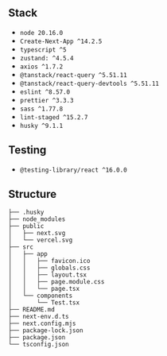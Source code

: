 ## Stack

- `node 20.16.0`
- `Create-Next-App ^14.2.5`
- `typescript ^5`
- `zustand: ^4.5.4`
- `axios ^1.7.2`
- `@tanstack/react-query ^5.51.11`
- `@tanstack/react-query-devtools ^5.51.11`
- `eslint ^8.57.0`
- `prettier ^3.3.3`
- `sass ^1.77.8`
- `lint-staged ^15.2.7`
- `husky ^9.1.1`

## Testing

- `@testing-library/react ^16.0.0`

## Structure

```
├── .husky
├── node_modules
├── public
│   ├── next.svg
│   └── vercel.svg
├── src
│   ├── app
│   │   ├── favicon.ico
│   │   ├── globals.css
│   │   ├── layout.tsx
│   │   ├── page.module.css
│   │   └── page.tsx
│   └── components
│       └── Test.tsx
├── README.md
├── next-env.d.ts
├── next.config.mjs
├── package-lock.json
├── package.json
└── tsconfig.json
```
